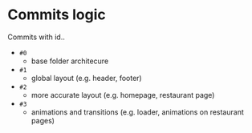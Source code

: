 #  Commits logic

Commits with id..

-  `#0`
   - base folder architecure
- `#1`
  - global layout (e.g. header, footer)
- `#2`
  - more accurate layout (e.g. homepage, restaurant page)
- `#3`
  - animations and transitions (e.g. loader, animations on restaurant pages)
